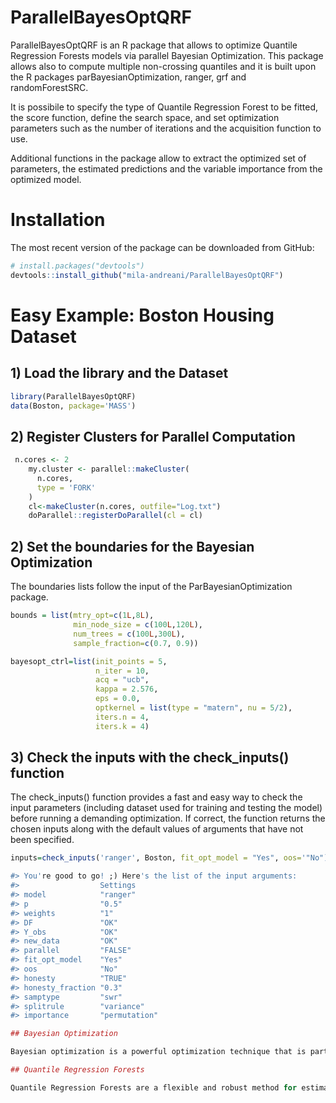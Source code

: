 # ParallelBayesOptQRF
ParallelBayesOptQRF is an R package that allows to optimize Quantile Regression Forests models via parallel Bayesian Optimization. This package allows also to compute multiple non-crossing quantiles and it is built upon the R packages parBayesianOptimization, ranger, grf and randomForestSRC.

It is possibile to specify the type of Quantile Regression Forest to be fitted, the score function, define the search space, and set optimization parameters such as the number of iterations and the acquisition function to use. 

Additional functions in the package allow to extract the optimized set of parameters, the estimated predictions and the variable importance from the optimized model.

# Installation

The most recent version of the package can be downloaded from GitHub:

``` r
# install.packages("devtools")
devtools::install_github("mila-andreani/ParallelBayesOptQRF")
```

# Easy Example: Boston Housing Dataset

## 1) Load the library and the Dataset

``` r
library(ParallelBayesOptQRF)
data(Boston, package='MASS')
```

## 2) Register Clusters for Parallel Computation

``` r
 n.cores <- 2
    my.cluster <- parallel::makeCluster(
      n.cores, 
      type = 'FORK'
    )
    cl<-makeCluster(n.cores, outfile="Log.txt")
    doParallel::registerDoParallel(cl = cl)
```

## 2) Set the boundaries for the Bayesian Optimization

The boundaries lists follow the input of the ParBayesianOptimization package.

``` r
bounds = list(mtry_opt=c(1L,8L),
              min_node_size = c(100L,120L),
              num_trees = c(100L,300L),
              sample_fraction=c(0.7, 0.9))

bayesopt_ctrl=list(init_points = 5,
                   n_iter = 10,
                   acq = "ucb",
                   kappa = 2.576,
                   eps = 0.0,
                   optkernel = list(type = "matern", nu = 5/2),
                   iters.n = 4,
                   iters.k = 4)
``` 
## 3) Check the inputs with the check_inputs() function

The check_inputs() function provides a fast and easy way to check the input parameters (including dataset used for training and testing the model) before running a demanding optimization. If correct, the function returns the chosen inputs along with the default values of arguments that have not been specified.

``` r
inputs=check_inputs('ranger', Boston, fit_opt_model = "Yes", oos='"No")

#> You're good to go! ;) Here's the list of the input arguments:
#>                  Settings     
#> model            "ranger"     
#> p                "0.5"        
#> weights          "1"          
#> DF               "OK"         
#> Y_obs            "OK"         
#> new_data         "OK"         
#> parallel         "FALSE"      
#> fit_opt_model    "Yes"        
#> oos              "No"         
#> honesty          "TRUE"       
#> honesty_fraction "0.3"        
#> samptype         "swr"        
#> splitrule        "variance"   
#> importance       "permutation"
``` 


``` r
## Bayesian Optimization

Bayesian optimization is a powerful optimization technique that is particularly useful for optimizing black-box functions where the objective function is expensive to evaluate and may be noisy or uncertain. It works by building a probabilistic model of the objective function and using this model to guide the search for the optimal solution. By iteratively selecting the next point to evaluate based on a balance of exploration and exploitation, Bayesian optimization can efficiently find the global optimum with a minimal number of evaluations.

## Quantile Regression Forests

Quantile Regression Forests are a flexible and robust method for estimating conditional quantiles of a response variable. They extend traditional regression forests by allowing the estimation of multiple quantiles simultaneously, making them well-suited for capturing heterogeneity in the data and providing a more comprehensive understanding of the relationship between predictors and the response variable.




